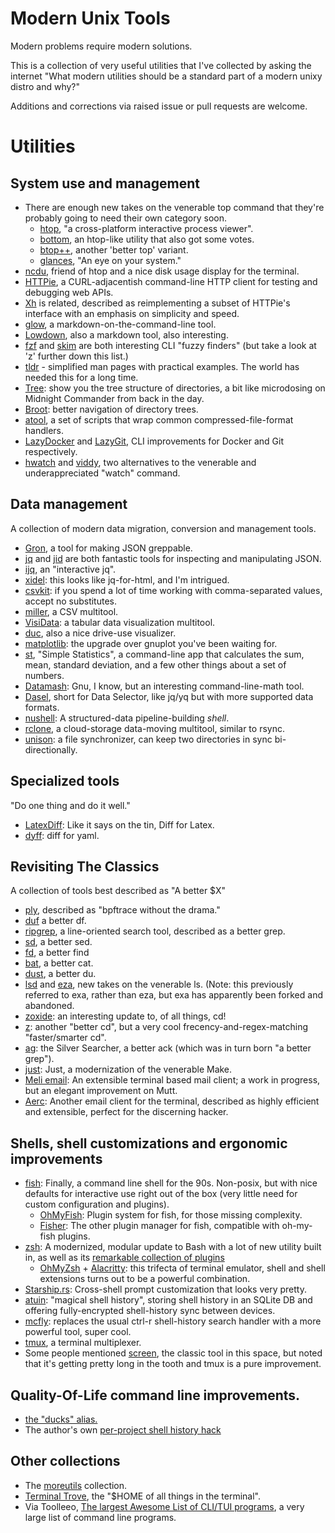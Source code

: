 # Modern Unix Tools

Modern problems require modern solutions.

This is a collection of very useful utilities that I've collected by asking the internet "What modern utilities should be a standard part of a modern unixy distro and why?" 

Additions and corrections via raised issue or pull requests are welcome.

# Utilities

## System use and management

*   There are enough new takes on the venerable top command that they're probably going to need their own category soon.
    *   [htop](https://htop.dev/), "a cross-platform interactive process viewer". 
    *   [bottom](https://github.com/clementtsang/bottom), an htop-like utility that also got some votes.
    *   [btop++](https://github.com/aristocratos/btop), another 'better top' variant.
    *   [glances](https://github.com/nicolargo/glances), "An eye on your system."
*   [ncdu](https://dev.yorhel.nl/ncdu), friend of htop and a nice disk usage display for the terminal.
*   [HTTPie](https://httpie.io/), a CURL-adjacentish command-line HTTP client for testing and debugging web APIs.
*   [Xh](https://github.com/ducaale/xh) is related, described as reimplementing a subset of HTTPie's interface with an emphasis on simplicity and speed.
*   [glow](https://github.com/charmbracelet/glow), a markdown-on-the-command-line tool. 
*   [Lowdown](https://github.com/kristapsdz/lowdown), also a markdown tool, also interesting.
*   [fzf](https://github.com/junegunn/fzf) and [skim](https://github.com/lotabout/skim) are both interesting CLI "fuzzy finders" (but take a look at 'z' further down this list.)
*   [tldr](https://tldr.sh/) - simplified man pages with practical examples. The world has needed this for a long time.
*   [Tree](https://linuxhandbook.com/tree-command/): show you the tree structure of directories, a bit like microdosing on Midnight Commander from back in the day.
*   [Broot](https://github.com/Canop/broot): better navigation of directory trees.
*   [atool](https://linux.die.net/man/1/atool), a set of scripts that wrap common compressed-file-format handlers.
*   [LazyDocker](https://github.com/jesseduffield/lazydocker) and [LazyGit](https://github.com/jesseduffield/lazygit), CLI improvements for Docker and Git respectively.
*   [hwatch](https://github.com/blacknon/hwatch) and [viddy](https://github.com/sachaos/viddy), two alternatives to the venerable and underappreciated "watch" command.

## Data management

A collection of modern data migration, conversion and management tools.

*   [Gron](https://github.com/tomnomnom/gron), a tool for making JSON greppable.
*   [jq](https://stedolan.github.io/jq/) and [jid](https://github.com/simeji/jid) are both fantastic tools for inspecting and manipulating JSON.
*   [ijq](https://sr.ht/~gpanders/ijq/), an "interactive jq".
*   [xidel](https://github.com/benibela/xidel): this looks like jq-for-html, and I'm intrigued.
*   [csvkit](https://github.com/wireservice/csvkit): if you spend a lot of time working with comma-separated values, accept no substitutes.
*   [miller](https://github.com/johnkerl/miller), a CSV multitool.
*   [VisiData](https://www.visidata.org/): a tabular data visualization multitool.
*   [duc](https://duc.zevv.nl/), also a nice drive-use visualizer.
*   [matplotlib](https://matplotlib.org/): the upgrade over gnuplot you've been waiting for.
*   [st](https://github.com/nferraz/st), "Simple Statistics", a command-line app that calculates the sum, mean, standard deviation, and a few other things about a set of numbers.
*   [Datamash](https://www.gnu.org/software/datamash/): Gnu, I know, but an interesting command-line-math tool.
*   [Dasel](https://github.com/TomWright/dasel), short for Data Selector, like jq/yq but with more supported data formats.
*   [nushell](https://www.nushell.sh/): A structured-data pipeline-building _shell_.
*   [rclone](https://rclone.org/), a cloud-storage data-moving multitool, similar to rsync.
*   [unison](https://github.com/bcpierce00/unison): a file synchronizer, can keep two directories in sync bi-directionally.

## Specialized tools

"Do one thing and do it well."

*   [LatexDiff](https://github.com/ftilmann/latexdiff/): Like it says on the tin, Diff for Latex.
*   [dyff](https://github.com/homeport/dyff): diff for yaml.

## Revisiting The Classics

A collection of tools best described as "A better $X"

*   [ply](https://wkz.github.io/ply/), described as "bpftrace without the drama."
*   [duf](https://github.com/muesli/duf) a better df.
*   [ripgrep](https://github.com/BurntSushi/ripgrep), a line-oriented search tool, described as a better grep.
*   [sd](https://github.com/chmln/sd), a better sed.
*   [fd](https://crates.io/crates/fd-find), a better find
*   [bat](https://github.com/sharkdp/bat), a better cat.
*   [dust](https://github.com/bootandy/dust), a better du.
*   [lsd](https://github.com/Peltoche/lsd) and [eza](https://github.com/eza-community/eza), new takes on the venerable ls. (Note: this previously referred to exa, rather than eza, but exa has apparently been forked and abandoned.
*   [zoxide](https://github.com/ajeetdsouza/zoxide): an interesting update to, of all things, cd!
*   [z](https://github.com/rupa/z): another "better cd", but a very cool frecency-and-regex-matching "faster/smarter cd".
*   [ag](https://github.com/ggreer/the_silver_searcher): the Silver Searcher, a better ack (which was in turn born "a better grep").
*   [just](https://github.com/casey/just): Just, a modernization of the venerable Make.
*   [Meli email](https://meliemail.org/): An extensible terminal based mail client; a work in progress, but an elegant improvement on Mutt.
*   [Aerc](https://aerc-mail.org/): Another email client for the terminal, described as highly efficient and extensible, perfect for the discerning hacker.

## Shells, shell customizations and ergonomic improvements

*   [fish](https://fishshell.com): Finally, a command line shell for the 90s. Non-posix, but with nice defaults for interactive use right out of the box (very little need for custom configuration and plugins).
    * [OhMyFish](https://github.com/oh-my-fish/oh-my-fish): Plugin system for fish, for those missing complexity.
    * [Fisher](https://github.com/jorgebucaran/fisher): The other plugin manager for fish, compatible with oh-my-fish plugins.
*   [zsh](https://en.wikipedia.org/wiki/Z_shell): A modernized, modular update to Bash with a lot of new utility built in, as well as its [remarkable collection of plugins](https://github.com/ohmyzsh/ohmyzsh/tree/master/plugins)
    * [OhMyZsh](https://github.com/ohmyzsh/ohmyzsh/) + [Alacritty](https://github.com/alacritty/alacritty): this trifecta of terminal emulator, shell and shell extensions turns out to be a powerful combination.
*   [Starship.rs](https://starship.rs/): Cross-shell prompt customization that looks very pretty.
*   [atuin](https://github.com/atuinsh/atuin): "magical shell history", storing shell history in an SQLite DB and offering fully-encrypted shell-history sync between devices.
*   [mcfly](https://github.com/cantino/mcfly): replaces the usual ctrl-r shell-history search handler with a more powerful tool, super cool.
*   [tmux](https://github.com/tmux/tmux/wiki), a terminal multiplexer.
*   Some people mentioned [screen](https://www.gnu.org/software/screen/manual/screen.html), the classic tool in this space, but noted that it's getting pretty long in the tooth and tmux is a pure improvement.

## Quality-Of-Life command line improvements.

*   [the "ducks" alias.](https://gist.github.com/thebouv/8657674)
*   The author's own [per-project shell history hack](https://gist.github.com/mhoye/469ed97d7887b451da5d45b87acb53f5)

## Other collections

*   The [moreutils](https://joeyh.name/code/moreutils/) collection.
*   [Terminal Trove](https://terminaltrove.com/), the "$HOME of all things in the terminal".
*   Via Toolleeo, [The largest Awesome List of CLI/TUI programs](https://github.com/toolleeo/cli-apps), a very large list of command line programs.
  
